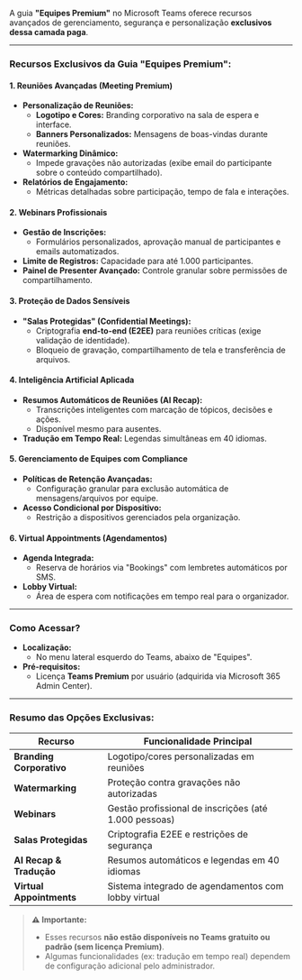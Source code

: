 A guia **"Equipes Premium"** no Microsoft Teams oferece recursos avançados de gerenciamento, segurança e personalização **exclusivos dessa camada paga**.

---

### **Recursos Exclusivos da Guia "Equipes Premium":**
#### **1. Reuniões Avançadas (Meeting Premium)**  
- **Personalização de Reuniões:**  
  - **Logotipo e Cores:** Branding corporativo na sala de espera e interface.  
  - **Banners Personalizados:** Mensagens de boas-vindas durante reuniões.  
- **Watermarking Dinâmico:**  
  - Impede gravações não autorizadas (exibe email do participante sobre o conteúdo compartilhado).  
- **Relatórios de Engajamento:**  
  - Métricas detalhadas sobre participação, tempo de fala e interações.  

#### **2. Webinars Profissionais**  
- **Gestão de Inscrições:**  
  - Formulários personalizados, aprovação manual de participantes e emails automatizados.  
- **Limite de Registros:** Capacidade para até 1.000 participantes.  
- **Painel de Presenter Avançado:** Controle granular sobre permissões de compartilhamento.  

#### **3. Proteção de Dados Sensíveis**  
- **"Salas Protegidas" (Confidential Meetings):**  
  - Criptografia **end-to-end (E2EE)** para reuniões críticas (exige validação de identidade).  
  - Bloqueio de gravação, compartilhamento de tela e transferência de arquivos.  

#### **4. Inteligência Artificial Aplicada**  
- **Resumos Automáticos de Reuniões (AI Recap):**  
  - Transcrições inteligentes com marcação de tópicos, decisões e ações.  
  - Disponível mesmo para ausentes.  
- **Tradução em Tempo Real:** Legendas simultâneas em 40 idiomas.  

#### **5. Gerenciamento de Equipes com Compliance**  
- **Políticas de Retenção Avançadas:**  
  - Configuração granular para exclusão automática de mensagens/arquivos por equipe.  
- **Acesso Condicional por Dispositivo:**  
  - Restrição a dispositivos gerenciados pela organização.  

#### **6. Virtual Appointments (Agendamentos)**  
- **Agenda Integrada:**  
  - Reserva de horários via "Bookings" com lembretes automáticos por SMS.  
- **Lobby Virtual:**  
  - Área de espera com notificações em tempo real para o organizador.  

---

### **Como Acessar?**  
- **Localização:**  
  - No menu lateral esquerdo do Teams, abaixo de "Equipes".  
- **Pré-requisitos:**  
  - Licença **Teams Premium** por usuário (adquirida via Microsoft 365 Admin Center).  

---

### **Resumo das Opções Exclusivas:**  
| **Recurso**               | **Funcionalidade Principal**                          |  
|---------------------------|-------------------------------------------------------|  
| **Branding Corporativo**  | Logotipo/cores personalizadas em reuniões             |  
| **Watermarking**          | Proteção contra gravações não autorizadas             |  
| **Webinars**              | Gestão profissional de inscrições (até 1.000 pessoas) |  
| **Salas Protegidas**      | Criptografia E2EE e restrições de segurança           |  
| **AI Recap & Tradução**   | Resumos automáticos e legendas em 40 idiomas          |  
| **Virtual Appointments**  | Sistema integrado de agendamentos com lobby virtual   |  

> **⚠️ Importante:**  
> - Esses recursos **não estão disponíveis no Teams gratuito ou padrão (sem licença Premium)**.  
> - Algumas funcionalidades (ex: tradução em tempo real) dependem de configuração adicional pelo administrador.
